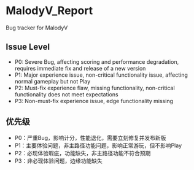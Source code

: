 # MalodyV_Report
Bug tracker for MalodyV

## Issue Level

* P0: Severe Bug, affecting scoring and performance degradation, requires immediate fix and release of a new version
* P1: Major experience issue, non-critical functionality issue, affecting normal gameplay but not Play
* P2: Must-fix experience flaw, missing functionality, non-critical functionality does not meet expectations
* P3: Non-must-fix experience issue, edge functionality missing


## 优先级

* P0：严重Bug，影响计分，性能退化，需要立刻修复并发布新版
* P1：主要体验问题，非主路径功能问题，影响正常游玩，但不影响Play
* P2：必现体验瑕疵，功能缺失，非主路径功能不符合预期
* P3：非必现体验问题，边缘功能缺失
